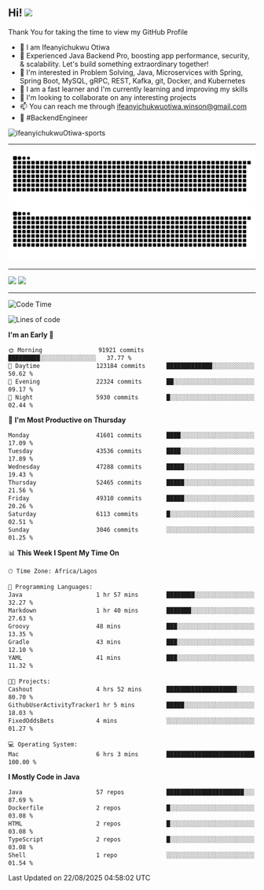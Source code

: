 <!-- BLOG-POST-LIST:START --><!-- BLOG-POST-LIST:END -->

## Hi! <img src="https://media.giphy.com/media/hvRJCLFzcasrR4ia7z/giphy.gif" width="4%"> 

Thank You for taking the time to view my GitHub Profile

- 👋 I am Ifeanyichukwu Otiwa
- 🚀 Experienced Java Backend Pro, boosting app performance, security, & scalability. Let's build something extraordinary together!
- 👀 I'm interested in Problem Solving, Java, Microservices with Spring, Spring Boot, MySQL, gRPC, REST, Kafka, git, Docker, and Kubernetes
- 🌱 I am a fast learner and I'm currently learning and improving my skills
- 💞️ I'm looking to collaborate on any interesting projects
- 📫 You can reach me through ifeanyichukwuotiwa.winson@gmail.com
- 🚀 #BackendEngineer

<p align="left" marginTop="10px"> <img src="https://komarev.com/ghpvc/?username=ifeanyichukwuOtiwa-sports&label=Profile%20views&color=0e75b6&style=for-the-badge" alt="ifeanyichukwuOtiwa-sports" /> </p>

***

<!--🐍📈SNAKEGRAPH / 🌐WEBSITE: https://github.com/Platane/snk -->
![github contribution grid snake animation](https://raw.githubusercontent.com/ifeanyichukwuOtiwa-sports/ifeanyichukwuOtiwa-sports/output/github-contribution-grid-snake-dark.svg#gh-dark-mode-only)![github contribution grid snake animation](https://raw.githubusercontent.com/ifeanyichukwuOtiwa-sports/ifeanyichukwuOtiwa-sports/output/github-contribution-grid-snake.svg#gh-light-mode-only)

***

<p float="left">
  <img float="left" src="https://github-readme-stats.vercel.app/api?username=ifeanyichukwuOtiwa-sports&count_private=true&include_all_commits=true&theme=react&show_icons=true" />
  <img float="right" src="https://github-readme-stats.vercel.app/api/top-langs/?username=ifeanyichukwuOtiwa-sports&layout=compact&show_icons=true&theme=react" /> 
</p>

***



<!--START_SECTION:waka-->
![Code Time](http://img.shields.io/badge/Code%20Time-4%2C108%20hrs%2030%20mins-blue)

![Lines of code](https://img.shields.io/badge/From%20Hello%20World%20I%27ve%20Written-65.3%20million%20lines%20of%20code-blue)

**I'm an Early 🐤** 

```text
🌞 Morning                91921 commits       █████████░░░░░░░░░░░░░░░░   37.77 % 
🌆 Daytime                123184 commits      █████████████░░░░░░░░░░░░   50.62 % 
🌃 Evening                22324 commits       ██░░░░░░░░░░░░░░░░░░░░░░░   09.17 % 
🌙 Night                  5930 commits        █░░░░░░░░░░░░░░░░░░░░░░░░   02.44 % 
```
📅 **I'm Most Productive on Thursday** 

```text
Monday                   41601 commits       ████░░░░░░░░░░░░░░░░░░░░░   17.09 % 
Tuesday                  43536 commits       ████░░░░░░░░░░░░░░░░░░░░░   17.89 % 
Wednesday                47288 commits       █████░░░░░░░░░░░░░░░░░░░░   19.43 % 
Thursday                 52465 commits       █████░░░░░░░░░░░░░░░░░░░░   21.56 % 
Friday                   49310 commits       █████░░░░░░░░░░░░░░░░░░░░   20.26 % 
Saturday                 6113 commits        █░░░░░░░░░░░░░░░░░░░░░░░░   02.51 % 
Sunday                   3046 commits        ░░░░░░░░░░░░░░░░░░░░░░░░░   01.25 % 
```


📊 **This Week I Spent My Time On** 

```text
🕑︎ Time Zone: Africa/Lagos

💬 Programming Languages: 
Java                     1 hr 57 mins        ████████░░░░░░░░░░░░░░░░░   32.27 % 
Markdown                 1 hr 40 mins        ███████░░░░░░░░░░░░░░░░░░   27.63 % 
Groovy                   48 mins             ███░░░░░░░░░░░░░░░░░░░░░░   13.35 % 
Gradle                   43 mins             ███░░░░░░░░░░░░░░░░░░░░░░   12.10 % 
YAML                     41 mins             ███░░░░░░░░░░░░░░░░░░░░░░   11.32 % 

🐱‍💻 Projects: 
Cashout                  4 hrs 52 mins       ████████████████████░░░░░   80.70 % 
GithubUserActivityTracker1 hr 5 mins         █████░░░░░░░░░░░░░░░░░░░░   18.03 % 
FixedOddsBets            4 mins              ░░░░░░░░░░░░░░░░░░░░░░░░░   01.27 % 

💻 Operating System: 
Mac                      6 hrs 3 mins        █████████████████████████   100.00 % 
```

**I Mostly Code in Java** 

```text
Java                     57 repos            ██████████████████████░░░   87.69 % 
Dockerfile               2 repos             █░░░░░░░░░░░░░░░░░░░░░░░░   03.08 % 
HTML                     2 repos             █░░░░░░░░░░░░░░░░░░░░░░░░   03.08 % 
TypeScript               2 repos             █░░░░░░░░░░░░░░░░░░░░░░░░   03.08 % 
Shell                    1 repo              ░░░░░░░░░░░░░░░░░░░░░░░░░   01.54 % 
```




 Last Updated on 22/08/2025 04:58:02 UTC
<!--END_SECTION:waka-->

<!--
<p align="center">
![trophy](https://github-profile-trophy.vercel.app/?username=ifeanyichukwuOtiwa-sports&theme=onedark) (https://github.com/ryo-ma/github-profile-trophy)
</p>
-->

<!---
ifeanyi-otiwa/ifeanyi-otiwa is a ✨ special ✨ repository because its `README.md` (this file) appears on your GitHub profile.
You can click the Preview link to take a look at your changes.
--->
